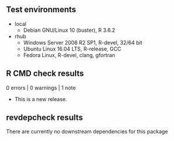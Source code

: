 ## Test environments
* local
  * Debian GNU/Linux 10 (buster), R 3.6.2
* rhub
  * Windows Server 2008 R2 SP1, R-devel, 32/64 bit
  *	Ubuntu Linux 16.04 LTS, R-release, GCC
  * Fedora Linux, R-devel, clang, gfortran

## R CMD check results

0 errors | 0 warnings | 1 note

* This is a new release.

## revdepcheck results

There are currently no downstream dependencies for this package
